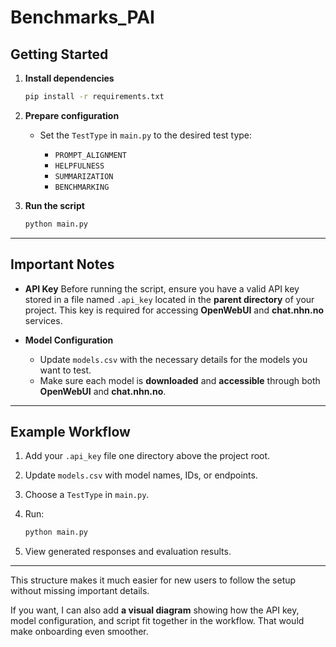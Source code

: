 
# Benchmarks\_PAI

## Getting Started

1. **Install dependencies**

   ```bash
   pip install -r requirements.txt
   ```

2. **Prepare configuration**

   * Set the `TestType` in `main.py` to the desired test type:

     * `PROMPT_ALIGNMENT`
     * `HELPFULNESS`
     * `SUMMARIZATION`
     * `BENCHMARKING`

3. **Run the script**

   ```bash
   python main.py
   ```

---

## Important Notes

* **API Key**
  Before running the script, ensure you have a valid API key stored in a file named `.api_key` located in the **parent directory** of your project.
  This key is required for accessing **OpenWebUI** and **chat.nhn.no** services.

* **Model Configuration**

  * Update `models.csv` with the necessary details for the models you want to test.
  * Make sure each model is **downloaded** and **accessible** through both **OpenWebUI** and **chat.nhn.no**.

---

## Example Workflow

1. Add your `.api_key` file one directory above the project root.
2. Update `models.csv` with model names, IDs, or endpoints.
3. Choose a `TestType` in `main.py`.
4. Run:

   ```bash
   python main.py
   ```
5. View generated responses and evaluation results.

---

This structure makes it much easier for new users to follow the setup without missing important details.

If you want, I can also add **a visual diagram** showing how the API key, model configuration, and script fit together in the workflow. That would make onboarding even smoother.
